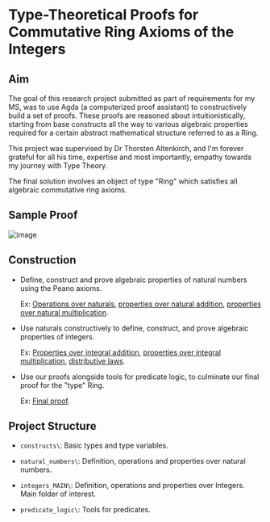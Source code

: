 # Type-Theoretical Proofs for Commutative Ring Axioms of the Integers

## Aim
The goal of this research project submitted as part of requirements for my MS, was to use Agda (a computerized proof assistant) to constructively build a set of proofs. These proofs are reasoned about intuitionistically, starting from base constructs all the way to various algebraic properties required for a certain abstract mathematical structure referred to as a Ring. 

This project was supervised by Dr Thorsten Altenkirch, and I'm forever grateful for all his time, expertise and most importantly, empathy towards my journey with Type Theory. 

The final solution involves an object of type "Ring" which satisfies all algebraic commutative ring axioms.

## Sample Proof
![image](https://github.com/essentialblend/integers-comm-ring/assets/73982939/5f9a7c1e-a672-4068-940b-97df58c28ef3)

## Construction
- Define, construct and prove algebraic properties of natural numbers using the Peano axioms.

  Ex: [Operations over naturals](https://github.com/essentialblend/integers-comm-ring/blob/main/natural_numbers/operations.agda), [properties over natural addition](https://github.com/essentialblend/integers-comm-ring/tree/main/natural_numbers/properties/addition), [properties over natural multiplication](https://github.com/essentialblend/integers-comm-ring/tree/main/natural_numbers/properties/multiplication).
   
- Use naturals constructively to define, construct, and prove algebraic properties of integers.

  Ex: [Properties over integral addition](https://github.com/essentialblend/integers-comm-ring/tree/main/integers_MAIN/properties/addition), [properties over integral multiplication](https://github.com/essentialblend/integers-comm-ring/tree/main/integers_MAIN/properties/multiplication), [distributive laws](https://github.com/essentialblend/integers-comm-ring/blob/main/integers_MAIN/properties/distributive_laws.agda).

- Use our proofs alongside tools for predicate logic, to culminate our final proof for the "type" Ring. 

  Ex: [Final proof](https://github.com/essentialblend/integers-comm-ring/blob/main/integers_MAIN/properties/ring_proof/ring_FINAL.agda).

## Project Structure

- `constructs\`: Basic types and type variables.

- `natural_numbers\`: Definition, operations and properties over natural numbers.

- `integers_MAIN\`: Definition, operations and properties over Integers. Main folder of interest.

- `predicate_logic\`: Tools for predicates.
